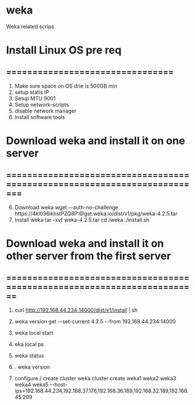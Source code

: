 # weka
Weka related scrips 

# Install Linux OS pre req
## ================================


1. Make sure space on OS drie is 500GB min
2. setup statis IP
3. Setup MTU 9001
4. Setup network-scripts
5. disable network manager
6. Install software tools

# Download weka and install it on one server 
## =========================================================================
6. Download weka
   wget --auth-no-challenge https://4kl036ikhstPZQ8P:@get.weka.io/dist/v1/pkg/weka-4.2.5.tar
8. Install weka
   tar -xvf weka-4.2.5.tar
   cd /weka
   ./install.sh 

# Download weka and install it on other server from the first server  
## ========================================================================
1.  curl http://192.168.44.234:14000/dist/v1/install | sh
2.  weka version get --set-current 4.2.5 --from 192.168.44.234:14000
3.  weka local start


4.  eka local ps
5.  weka status
6. . weka version
    
7.  configure / create cluster
weka cluster create weka1 weka2 weka3 weka4 weka5 --host-ips=192.168.44.234,192.168.37.176,192.168.36.189,192.168.32.189,192.168.45.209
